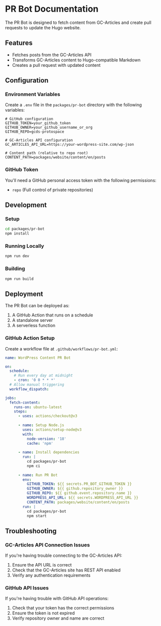 # PR Bot Documentation

The PR Bot is designed to fetch content from GC-Articles and create pull requests to update the Hugo website.

## Features

- Fetches posts from the GC-Articles API
- Transforms GC-Articles content to Hugo-compatible Markdown
- Creates a pull request with updated content

## Configuration

### Environment Variables

Create a `.env` file in the `packages/pr-bot` directory with the following variables:

```
# GitHub configuration
GITHUB_TOKEN=your_github_token
GITHUB_OWNER=your_github_username_or_org
GITHUB_REPO=gcds-protospace

# GC-Articles API configuration
GC_ARTICLES_API_URL=https://your-wordpress-site.com/wp-json

# Content path (relative to repo root)
CONTENT_PATH=packages/website/content/en/posts
```

### GitHub Token

You'll need a GitHub personal access token with the following permissions:
- `repo` (Full control of private repositories)

## Development

### Setup

```bash
cd packages/pr-bot
npm install
```

### Running Locally

```bash
npm run dev
```

### Building

```bash
npm run build
```

## Deployment

The PR Bot can be deployed as:

1. A GitHub Action that runs on a schedule
2. A standalone server
3. A serverless function

### GitHub Action Setup

Create a workflow file at `.github/workflows/pr-bot.yml`:

```yaml
name: WordPress Content PR Bot

on:
  schedule:
    # Run every day at midnight
    - cron: '0 0 * * *'
  # Allow manual triggering
  workflow_dispatch:

jobs:
  fetch-content:
    runs-on: ubuntu-latest
    steps:
      - uses: actions/checkout@v3
      
      - name: Setup Node.js
        uses: actions/setup-node@v3
        with:
          node-version: '18'
          cache: 'npm'
      
      - name: Install dependencies
        run: |
          cd packages/pr-bot
          npm ci
      
      - name: Run PR Bot
        env:
          GITHUB_TOKEN: ${{ secrets.PR_BOT_GITHUB_TOKEN }}
          GITHUB_OWNER: ${{ github.repository_owner }}
          GITHUB_REPO: ${{ github.event.repository.name }}
          WORDPRESS_API_URL: ${{ secrets.WORDPRESS_API_URL }}
          CONTENT_PATH: packages/website/content/en/posts
        run: |
          cd packages/pr-bot
          npm start
```

## Troubleshooting

### GC-Articles API Connection Issues

If you're having trouble connecting to the GC-Articles API:

1. Ensure the API URL is correct
2. Check that the GC-Articles site has REST API enabled
3. Verify any authentication requirements

### GitHub API Issues

If you're having trouble with GitHub API operations:

1. Check that your token has the correct permissions
2. Ensure the token is not expired
3. Verify repository owner and name are correct

